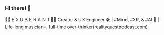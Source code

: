### Hi there! 👋

<!--
**JSilvas/JSilvas** is a ✨ _special_ ✨ repository because its `README.md` (this file) appears on your GitHub profile.

Here are some ideas to get you started:

- 🔭 I’m currently working on ...
- 🌱 I’m currently learning ...
- 👯 I’m looking to collaborate on ...
- 🤔 I’m looking for help with ...
- 💬 Ask me about ...
- 📫 How to reach me: ...
- 😄 Pronouns: ...
- ⚡ Fun fact: ...
-->


🤸‍♂️ＥＸＵＢＥＲＡＮＴ🧘‍♀️ Creator & UX Engineer 🛠 | #Mind, #XR, & #AI 🧠 | Life-long musician🎶, full-time over-thinker(realityquestpodcast.com)
